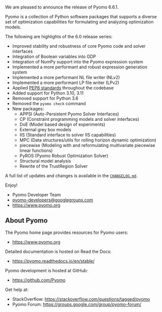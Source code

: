 We are pleased to announce the release of Pyomo 6.6.1.

Pyomo is a collection of Python software packages that supports a
diverse set of optimization capabilities for formulating and analyzing
optimization models.

The following are highlights of the 6.0 release series:

 - Improved stability and robustness of core Pyomo code and solver interfaces
 - Integration of Boolean variables into GDP
 - Integration of NumPy support into the Pyomo expression system
 - Implemented a more performant and robust expression generation system
 - Implemented a more performant NL file writer (NLv2)
 - Implemented a more performant LP file writer (LPv2)
 - Applied [PEP8 standards](https://peps.python.org/pep-0008/) throughout the
   codebase
 - Added support for Python 3.10, 3.11
 - Removed support for Python 3.6
 - Removed the `pyomo check` command
 - New packages:
    - APPSI (Auto-Persistent Pyomo Solver Interfaces)
    - CP (Constraint programming models and solver interfaces)
    - DoE (Model based design of experiments)
    - External grey box models
    - IIS (Standard interface to solver IIS capabilities)
    - MPC (Data structures/utils for rolling horizon dynamic optimization)
    - piecewise (Modeling with and reformulating multivariate piecewise linear
      functions)
    - PyROS (Pyomo Robust Optimization Solver)
    - Structural model analysis
    - Rewrite of the TrustRegion Solver

A full list of updates and changes is available in the
[`CHANGELOG.md`](https://github.com/Pyomo/pyomo/blob/main/CHANGELOG.md).

Enjoy!

 - Pyomo Developer Team
 - pyomo-developers@googlegroups.com
 - https://www.pyomo.org


About Pyomo
-----------

The Pyomo home page provides resources for Pyomo users:

 * https://www.pyomo.org

Detailed documentation is hosted on Read the Docs:

 * https://pyomo.readthedocs.io/en/stable/

Pyomo development is hosted at GitHub:

 * https://github.com/Pyomo

Get help at:

 * StackOverflow: https://stackoverflow.com/questions/tagged/pyomo
 * Pyomo Forum:   https://groups.google.com/group/pyomo-forum/
